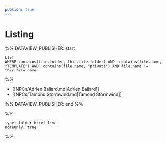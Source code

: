 ```yaml
---
publish: true
---
```


# Listing

%% DATAVIEW_PUBLISHER: start
```dataview  
LIST  
WHERE contains(file.folder, this.file.folder) AND !contains(file.name, "TEMPLATE") AND !contains(file.name, "private") AND file.name != this.file.name 
```
%%

- [[NPCs/Adrien Ballard.md|Adrien Ballard]]
- [[NPCs/Tamond Stormwind.md|Tamond Stormwind]]

%% DATAVIEW_PUBLISHER: end %%

%%
```ccard
type: folder_brief_live
noteOnly: true
```
%%

